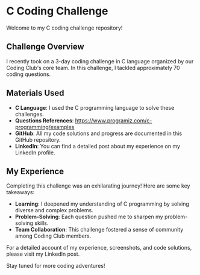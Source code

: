 # C Coding Challenge

Welcome to my C coding challenge repository!

## Challenge Overview

I recently took on a 3-day coding challenge in C language organized by our Coding Club's core team. In this challenge, I tackled approximately 70 coding questions. 

## Materials Used

- **C Language**: I used the C programming language to solve these challenges.
- **Questions References**: https://www.programiz.com/c-programming/examples
- **GitHub**: All my code solutions and progress are documented in this GitHub repository.
- **LinkedIn**: You can find a detailed post about my experience on my LinkedIn profile.

## My Experience

Completing this challenge was an exhilarating journey! Here are some key takeaways:

- **Learning**: I deepened my understanding of C programming by solving diverse and complex problems.
- **Problem-Solving**: Each question pushed me to sharpen my problem-solving skills.
- **Team Collaboration**: This challenge fostered a sense of community among Coding Club members.

For a detailed account of my experience, screenshots, and code solutions, please visit my LinkedIn post.

Stay tuned for more coding adventures!
